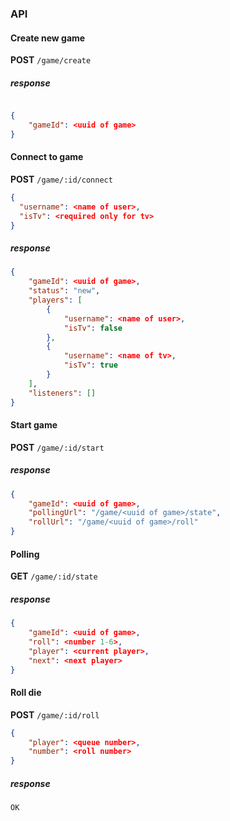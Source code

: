 ### API

#### Create new game

**POST** `/game/create` 

##### response

```json

{
    "gameId": <uuid of game>
}

```

#### Connect to game

**POST** `/game/:id/connect`

```json 
{
  "username": <name of user>,
  "isTv": <required only for tv>
}
```
##### response

```json
{
    "gameId": <uuid of game>,
    "status": "new",
    "players": [
        {
            "username": <name of user>,
            "isTv": false
        },
        {
            "username": <name of tv>,
            "isTv": true
        }
    ],
    "listeners": []
}
```

#### Start game

**POST** `/game/:id/start`

##### response

```json
{
    "gameId": <uuid of game>,
    "pollingUrl": "/game/<uuid of game>/state", 
    "rollUrl": "/game/<uuid of game>/roll"
}
```

#### Polling 

**GET** `/game/:id/state`

##### response

```json
{
    "gameId": <uuid of game>,
    "roll": <number 1-6>,
    "player": <current player>,
    "next": <next player>
}
```

#### Roll die

**POST** `/game/:id/roll`

```json
{
	"player": <queue number>,
	"number": <roll number>
}
```

##### response

`OK`
